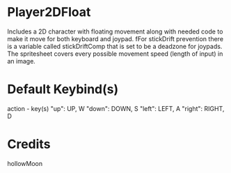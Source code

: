 # Player2DFloat

Includes a 2D character with floating movement along with needed code to make it move for both keyboard and joypad.
fFor stickDrift prevention there is a variable called stickDriftComp that is set to be a deadzone for joypads.
The spritesheet covers every possible movement speed (length of input) in an image.

# Default Keybind(s)

action - key(s)
"up": UP, W
"down": DOWN, S
"left": LEFT, A
"right": RIGHT, D

# Credits

hollowMoon
